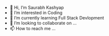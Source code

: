 - 👋 Hi, I’m Saurabh Kashyap
- 👀 I’m interested in Coding
- 🌱 I’m currently learning Full Stack Devlopment
- 💞️ I’m looking to collaborate on ...
- 📫 How to reach me ...

<!---
Sau0908/Sau0908 is a ✨ special ✨ repository because its `README.md` (this file) appears on your GitHub profile.
You can click the Preview link to take a look at your changes.
--->
